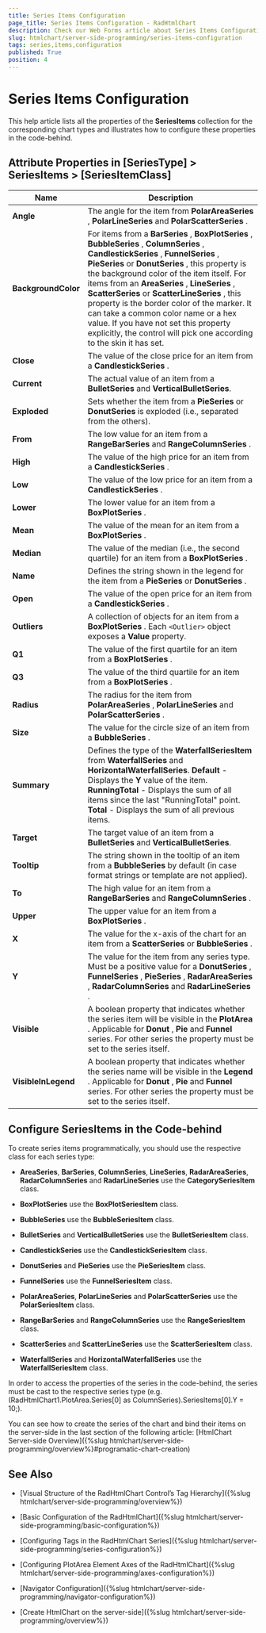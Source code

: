 ```yaml
---
title: Series Items Configuration
page_title: Series Items Configuration - RadHtmlChart
description: Check our Web Forms article about Series Items Configuration.
slug: htmlchart/server-side-programming/series-items-configuration
tags: series,items,configuration
published: True
position: 4
---
```


# Series Items Configuration



This help article lists all the properties of the **SeriesItems** collection	for the corresponding chart types and illustrates how to configure these properties in the code-behind.

## Attribute Properties in [SeriesType] > SeriesItems > [SeriesItemClass]


|  **Name**  |  **Description**  |
| ------ | ------ |
| **Angle** |The angle for the item from **PolarAreaSeries** , **PolarLineSeries** and **PolarScatterSeries** .|
| **BackgroundColor** |For items from a **BarSeries** , **BoxPlotSeries** , **BubbleSeries** , **ColumnSeries** , **CandlestickSeries** , **FunnelSeries** , **PieSeries** or **DonutSeries** , this property is the	background color of the item itself. For items from an **AreaSeries** , **LineSeries** , **ScatterSeries** or **ScatterLineSeries** , this property is the border color of	the marker. It can take a common color name or a hex value. If you have not set this property explicitly, the control will pick one according to	the skin it has set.|
| **Close** |The value of the close price for an item from a **CandlestickSeries** .|
| **Current** |The actual value of an item from a **BulletSeries** and **VerticalBulletSeries**.|
| **Exploded** |Sets whether the item from a **PieSeries** or **DonutSeries** is exploded (i.e., separated from the others).|
| **From** |The low value for an item from a **RangeBarSeries** and **RangeColumnSeries** .|
| **High** |The value of the high price for an item from a **CandlestickSeries** .|
| **Low** |The value of the low price for an item from a **CandlestickSeries** .|
| **Lower** |The lower value for an item from a **BoxPlotSeries** .|
| **Mean** |The value of the mean for an item from a **BoxPlotSeries** .|
| **Median** |The value of the median (i.e., the second quartile) for an item from a **BoxPlotSeries** .|
| **Name** |Defines the string shown in the legend for the item from a **PieSeries** or **DonutSeries** .|
| **Open** |The value of the open price for an item from a **CandlestickSeries** .|
| **Outliers** |A collection of <Outlier> objects for an item from a **BoxPlotSeries** .	Each `<Outlier>` object exposes a **Value** property.|
| **Q1** |The value of the first quartile for an item from a **BoxPlotSeries** .|
| **Q3** |The value of the third quartile for an item from a **BoxPlotSeries** .|
| **Radius** |The radius for the item from **PolarAreaSeries** , **PolarLineSeries** and **PolarScatterSeries** .|
| **Size** |The value for the circle size of an item from a **BubbleSeries** .|
| **Summary** |Defines the type of the **WaterfallSeriesItem** from **WaterfallSeries** and **HorizontalWaterfallSeries**. **Default** - Displays the **Y** value of the item. **RunningTotal** - Displays the sum of all items since the last "RunningTotal" point. **Total** - Displays the sum of all previous items.|
| **Target** |The target value of an item from a **BulletSeries** and **VerticalBulletSeries**.|
| **Tooltip** |The string shown in the tooltip of an item from a **BubbleSeries** by default (in case format strings or template are not applied).|
| **To** |The high value for an item from a **RangeBarSeries** and **RangeColumnSeries** .|
| **Upper** |The upper value for an item from a **BoxPlotSeries** .|
| **X** |The value for the x-axis of the chart for an item from a **ScatterSeries** or **BubbleSeries** .|
| **Y** |The value for the item from any series type. Must be a positive value for a **DonutSeries** , **FunnelSeries** , **PieSeries** , **RadarAreaSeries** , **RadarColumnSeries** and **RadarLineSeries** .|
| **Visible** |A boolean property that indicates whether the series item will be visible in the **PlotArea** . Applicable for **Donut** , **Pie** and **Funnel** series. For other series the property must be set to the series itself.|
| **VisibleInLegend** |A boolean property that indicates whether the series name will be visible in the **Legend** . Applicable for **Donut** , **Pie** and **Funnel** series. For other series the property must be set to the series itself.|

## Configure SeriesItems in the Code-behind

To create series items programmatically, you should use the respective class for each series type:

* **AreaSeries**, **BarSeries**, **ColumnSeries**, **LineSeries**, **RadarAreaSeries**, **RadarColumnSeries** and **RadarLineSeries** use the **CategorySeriesItem** class.

* **BoxPlotSeries** use the **BoxPlotSeriesItem** class.

* **BubbleSeries** use the **BubbleSeriesItem** class.

* **BulletSeries** and **VerticalBulletSeries** use the **BulletSeriesItem** class.

* **CandlestickSeries** use the **CandlestickSeriesItem** class.

* **DonutSeries** and **PieSeries** use the **PieSeriesItem** class.

* **FunnelSeries** use the **FunnelSeriesItem** class.

* **PolarAreaSeries**, **PolarLineSeries** and **PolarScatterSeries** use the **PolarSeriesItem** class.

* **RangeBarSeries** and **RangeColumnSeries** use the **RangeSeriesItem** class.

* **ScatterSeries** and **ScatterLineSeries** use the **ScatterSeriesItem** class.

* **WaterfallSeries** and **HorizontalWaterfallSeries** use the **WaterfallSeriesItem** class.

In order to access the properties of the series in the code-behind, the series must be cast to the respective series type (e.g. (RadHtmlChart1.PlotArea.Series[0] as ColumnSeries).SeriesItems[0].Y = 10;).
  
You can see how to create the series of the chart and bind their items on the server-side in the last section of the following article: [HtmlChart Server-side Overview]({%slug htmlchart/server-side-programming/overview%}#programatic-chart-creation)


## See Also

 * [Visual Structure of the RadHtmlChart Control’s Tag Hierarchy]({%slug htmlchart/server-side-programming/overview%})

 * [Basic Configuration of the RadHtmlChart]({%slug htmlchart/server-side-programming/basic-configuration%})

 * [Configuring Tags in the RadHtmlChart Series]({%slug htmlchart/server-side-programming/series-configuration%})

 * [Configuring PlotArea Element Axes of the RadHtmlChart]({%slug htmlchart/server-side-programming/axes-configuration%})

 * [Navigator Configuration]({%slug htmlchart/server-side-programming/navigator-configuration%})
  
 * [Create HtmlChart on the server-side]({%slug htmlchart/server-side-programming/overview%})
